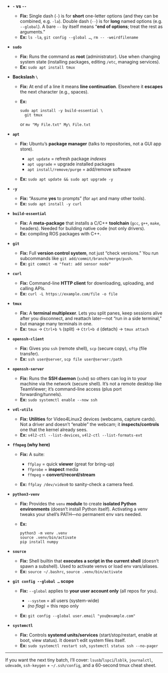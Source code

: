 * **`-` vs `--`**

  * **Fix:** Single dash (`-`) is for **short** one-letter options (and they can be combined, e.g. `-la`). Double dash (`--`) is for **long** named options (e.g. `--global`). A bare `--` by itself means “**end of options**; treat the rest as arguments.”
  * **Ex:** `ls -la`, `git config --global …`, `rm -- -weirdfilename`

* **`sudo`**

  * **Fix:** Runs the command as **root** (administrator). Use when changing system state (installing packages, editing `/etc`, managing services).
  * **Ex:** `sudo apt install tmux`

* **Backslash `\`**

  * **Fix:** At end of a line it means **line continuation**. Elsewhere it **escapes** the next character (e.g., spaces).
  * **Ex:**

    ```
    sudo apt install -y build-essential \
      git tmux
    ```

    or `mv "My File.txt" My\ File.txt`

* **`apt`**

  * **Fix:** Ubuntu’s **package manager** (talks to repositories, not a GUI app store).

    * `apt update` = refresh package *indexes*
    * `apt upgrade` = upgrade installed packages
    * `apt install/remove/purge` = add/remove software
  * **Ex:** `sudo apt update && sudo apt upgrade -y`

* **`-y`**

  * **Fix:** “Assume **yes** to prompts” (for `apt` and many other tools).
  * **Ex:** `sudo apt install -y curl`

* **`build-essential`**

  * **Fix:** A **meta-package** that installs a C/C++ **toolchain** (`gcc`, `g++`, `make`, headers). Needed for building native code (not only drivers).
  * **Ex:** compiling ROS packages with C++.

* **`git`**

  * **Fix:** Full **version control system**, not just “check versions.” You run subcommands like `git add/commit/branch/merge/push`.
  * **Ex:** `git commit -m "feat: add sensor node"`

* **`curl`**

  * **Fix:** Command-line **HTTP client** for downloading, uploading, and calling APIs.
  * **Ex:** `curl -L https://example.com/file -o file`

* **`tmux`**

  * **Fix:** A **terminal multiplexer**. Lets you split panes, keep sessions alive after you disconnect, and reattach later—not “run in a side terminal,” but manage many terminals in one.
  * **Ex:** `tmux` → `Ctrl+b %` (split) → `Ctrl+b d` (detach) → `tmux attach`

* **`openssh-client`**

  * **Fix:** Gives you `ssh` (remote shell), `scp` (secure copy), `sftp` (file transfer).
  * **Ex:** `ssh user@server`, `scp file user@server:/path`

* **`openssh-server`**

  * **Fix:** Runs the **SSH daemon** (`sshd`) so others can log in to your machine via the network (secure shell). It’s not a remote desktop like TeamViewer; it’s command-line access (plus port forwarding/tunnels).
  * **Ex:** `sudo systemctl enable --now ssh`

* **`v4l-utils`**

  * **Fix:** **Utilities** for Video4Linux2 devices (webcams, capture cards). Not a driver and doesn’t “enable” the webcam; it **inspects/controls** one that the kernel already sees.
  * **Ex:** `v4l2-ctl --list-devices`, `v4l2-ctl --list-formats-ext`

* **`ffmpeg` (why here)**

  * **Fix:** A suite:

    * `ffplay` = quick **viewer** (great for bring-up)
    * `ffprobe` = **inspect** media
    * `ffmpeg` = **convert/record/stream**
  * **Ex:** `ffplay /dev/video0` to sanity-check a camera feed.

* **`python3-venv`**

  * **Fix:** Provides the `venv` **module** to create **isolated Python environments** (doesn’t install Python itself). Activating a venv tweaks your shell’s PATH—no permanent env vars needed.
  * **Ex:**

    ```
    python3 -m venv .venv
    source .venv/bin/activate
    pip install numpy
    ```

* **`source`**

  * **Fix:** Shell builtin that **executes a script in the current shell** (doesn’t spawn a subshell). Used to activate venvs or load env vars/aliases.
  * **Ex:** `source ~/.bashrc`, `source .venv/bin/activate`

* **`git config --global …` scope**

  * **Fix:** `--global` applies to **your user account only** (all repos for you).

    * `--system` = all users (system-wide)
    * *(no flag)* = this repo only
  * **Ex:** `git config --global user.email "you@example.com"`

* **`systemctl`**

  * **Fix:** Controls **systemd units/services** (start/stop/restart, enable at boot, view status). It doesn’t edit system files itself.
  * **Ex:** `sudo systemctl restart ssh`, `systemctl status ssh --no-pager`

---

If you want the next tiny batch, I’ll cover: `lsusb`/`lspci`/`lsblk`, `journalctl`, `udevadm`, `ssh-keygen` + `~/.ssh/config`, and a 60-second tmux cheat sheet.
